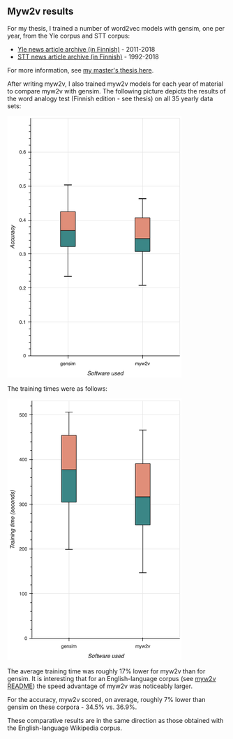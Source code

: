 ## Myw2v results

For my thesis, I trained a number of word2vec models with gensim, one per year, from the Yle corpus and STT corpus:

* [Yle news article archive (in Finnish)](http://urn.fi/urn:nbn:fi:lb-2017070501) - 2011-2018
* [STT news article archive (in Finnish)](http://urn.fi/urn:nbn:fi:lb-2019041501) - 1992-2018

For more information, see [my master's thesis here](https://helda.helsinki.fi/handle/10138/323724).

After writing myw2v, I also trained myw2v models for each year of material to compare myw2v with gensim. The following picture depicts the results of the word analogy test (Finnish edition - see thesis) on all 35 yearly data sets:

![Box plot of accuracy of gensim models vs. myw2v models](accuracy.png)

The training times were as follows:

![Box plot of training time of gensim models vs. myw2v models](time.png)

The average training time was roughly 17% lower for myw2v than for gensim. It is interesting that for an English-language corpus (see [myw2v README](../README.md)) the speed advantage of myw2v was noticeably larger.

For the accuracy, myw2v scored, on average, roughly 7% lower than gensim on these corpora - 34.5% vs. 36.9%.

These comparative results are in the same direction as those obtained with the English-language Wikipedia corpus.
